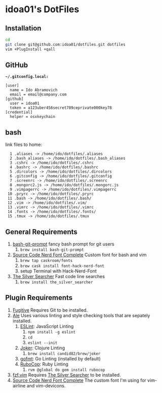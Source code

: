 # idoa01's DotFiles

## Installation
```bash
cd
git clone git@github.com:idoa01/dotfiles.git dotfiles
vim +PlugInstall +qall
```

## GitHub
**`~/.gitconfig.local:`**
```
[user]
  name = Ido Abramovich
  email = email@company.com
[github]
  user = idoa01
  token = a123uber456secret789ceprivate000key78
[credential]
  helper = osxkeychain
```

## bash
link files to home:
```
  1 .aliases -> /home/ido/dotfiles/.aliases
  2 .bash_aliases -> /home/ido/dotfiles/.bash_aliases
  3 .cshrc -> /home/ido/dotfiles/.cshrc
  4 .bashrc -> /home/ido/dotfiles/.bashrc
  5 .dircolors -> /home/ido/dotfiles/.dircolors
  6 .gitconfig -> /home/ido/dotfiles/.gitconfig
  7 .screenrc -> /home/ido/dotfiles/.screenrc
  8 .mongorc2.js -> /home/ido/dotfiles/.mongorc.js
  9 .vimpagerrc -> /home/ido/dotfiles/.vimpagerrc
 10 .pryrc -> /home/ido/dotfiles/.pryrc
 11 .bash -> /home/ido/dotfiles/.bash/
 12 .vim -> /home/ido/dotfiles/.vim/
 13 .vimrc -> /home/ido/dotfiles/.vimrc
 14 .fonts -> /home/ido/dotfiles/.fonts/
 15 .tmux -> /home/ido/dotfiles/.tmux
```

## General Requirements
  1. [bash-git-prompt](https://github.com/magicmonty/bash-git-prompt) fancy bash prompt for git users
      1.  `brew install bash-git-prompt`
  2. [Source Code Nerd Font Complete](https://github.com/ryanoasis/nerd-fonts#option-4-homebrew-fonts) Custom font for bash and vim
      1. `brew tap caskroom/fonts`
      2. `brew cask install font-hack-nerd-font`
      3. setup Terminal with Hack-Nerd-Font
  3. [The Silver Searcher](https://github.com/ggreer/the_silver_searcher) Fast code line searches
      1. `brew install the_silver_searcher`

## Plugin Requirements
  1. [Fugitive](https://github.com/tpope/vim-fugitive) Requires Git to be
     installed.
  2. [Ale](https://github.com/w0rp/ale) Uses various linting and style
     checking tools that are sepately installed.
      1. [ESLint](https://eslint.org/docs/user-guide/getting-started#global-installation-and-usage): JavaScript Linting
          1. `npm install -g eslint`
          2. `cd`
          3. `eslint --init`
      2. [Joker](https://github.com/candid82/joker): Clojure Linting
          1. `brew install candid82/brew/joker`
      3. [gofmt](https://golang.org/cmd/gofmt): Go Linting (installed by default)
      4. [RuboCop](https://github.com/bbatsov/rubocop#cops): Ruby Linting
          1. `rvm @global do gem install rubocop`
  3. [fzf.vim](https://github.com/junegunn/fzf.vim) Requires
     [The Silver Searcher](https://github.com/ggreer/the_silver_searcher) to be
     installed.
  4. [Source Code Nerd Font Complete](https://git.io/vPBU6) The custom font I'm using
     for vim-airline and vim-devicons.
